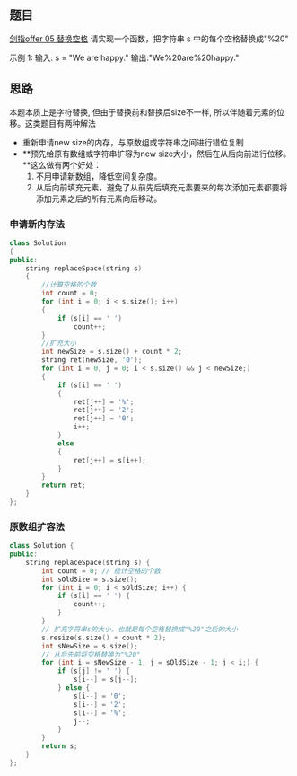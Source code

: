 ## 题目
[剑指offer 05 替换空格](https://leetcode-cn.com/problems/ti-huan-kong-ge-lcof/)
请实现一个函数，把字符串 s 中的每个空格替换成"%20"

示例 1:
输入: s = "We are happy."
输出:"We%20are%20happy."
## 思路
本题本质上是字符替换, 但由于替换前和替换后size不一样, 所以伴随着元素的位移。这类题目有两种解法

- 重新申请new size的内存，与原数组或字符串之间进行错位复制
- **预先给原有数组或字符串扩容为new size大小，然后在从后向前进行位移。**这么做有两个好处：
   1. 不用申请新数组，降低空间复杂度。
   1. 从后向前填充元素，避免了从前先后填充元素要来的每次添加元素都要将添加元素之后的所有元素向后移动。
### 申请新内存法
```cpp
class Solution
{
public:
    string replaceSpace(string s)
    {
        //计算空格的个数
        int count = 0;
        for (int i = 0; i < s.size(); i++)
        {
            if (s[i] == ' ')
                count++;
        }
        //扩充大小
        int newSize = s.size() + count * 2;
        string ret(newSize, '0');
        for (int i = 0, j = 0; i < s.size() && j < newSize;)
        {
            if (s[i] == ' ')
            {
                ret[j++] = '%';
                ret[j++] = '2';
                ret[j++] = '0';
                i++;
            }
            else
            {
                ret[j++] = s[i++];
            }
        }
        return ret;
    }
};
```
### 原数组扩容法
```cpp
class Solution {
public:
    string replaceSpace(string s) {
        int count = 0; // 统计空格的个数
        int sOldSize = s.size();
        for (int i = 0; i < sOldSize; i++) {
            if (s[i] == ' ') {
                count++;
            }
        }
        // 扩充字符串s的大小，也就是每个空格替换成"%20"之后的大小
        s.resize(s.size() + count * 2);
        int sNewSize = s.size();
        // 从后先前将空格替换为"%20"
        for (int i = sNewSize - 1, j = sOldSize - 1; j < i;) {
            if (s[j] != ' ') {
                s[i--] = s[j--];
            } else {
                s[i--] = '0';
                s[i--] = '2';
                s[i--] = '%';
                j--;
            }
        }
        return s;
    }
};
```
